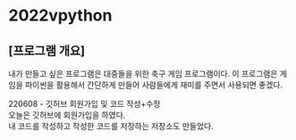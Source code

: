 # 2022vpython
## [프로그램 개요]
내가 만들고 싶은 프로그램은 대중들을 위한 축구 게임 프로그램이다. 이 프로그램은 게임을 파이썬을 활용해서 간단하게 만들어 사람들에게 재미를 주면서 사용되면 좋겠다.

220608 - 깃허브 회원가입 및 코드 작성+수정  
오늘은 깃허브에 회원가입을 하였다.  
내 코드를 작성하고 작성한 코드를 저장하는 저장소도 만들었다.  
